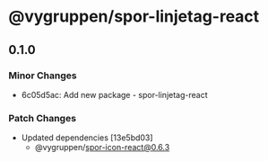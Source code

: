# @vygruppen/spor-linjetag-react

## 0.1.0
### Minor Changes

- 6c05d5ac: Add new package - spor-linjetag-react

### Patch Changes

- Updated dependencies [13e5bd03]
  - @vygruppen/spor-icon-react@0.6.3
